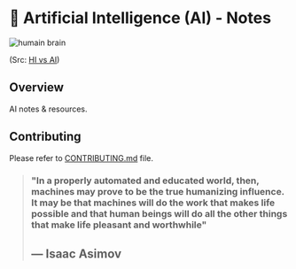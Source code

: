 # 🤖 Artificial Intelligence (AI) - Notes 

![humain brain](https://media.licdn.com/dms/image/C5612AQEKNDY2iX4BoQ/article-cover_image-shrink_600_2000/0/1589536181536?e=2147483647&v=beta&t=oIJmM2ae1VXcBcbQSadkfFcOJwh_UbmsZokKRJdPHoM)

(Src: [HI vs AI](https://www.linkedin.com/pulse/analogy-human-brains-vs-computers-manmohan-kathari))

## Overview

AI notes & resources. 

## Contributing

Please refer to [CONTRIBUTING.md](../CONTRIBUTING.md) file.


> ### "In a properly automated and educated world, then, machines may prove to be the true humanizing influence. It may be that machines will do the work that makes life possible and that human beings will do all the other things that make life pleasant and worthwhile" 
> ## ― Isaac Asimov
